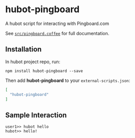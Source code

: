 # hubot-pingboard

A hubot script for interacting with Pingboard.com

See [`src/pingboard.coffee`](src/pingboard.coffee) for full documentation.

## Installation

In hubot project repo, run:

`npm install hubot-pingboard --save`

Then add **hubot-pingboard** to your `external-scripts.json`:

```json
[
  "hubot-pingboard"
]
```

## Sample Interaction

```
user1>> hubot hello
hubot>> hello!
```
